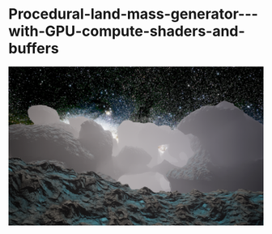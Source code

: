 # Procedural-land-mass-generator---with-GPU-compute-shaders-and-buffers
![alt text](https://github.com/SeveriSuominen/Procedural-land-mass-generator---with-GPU-compute-shaders-and-buffers/blob/master/src/testgpu.PNG)
